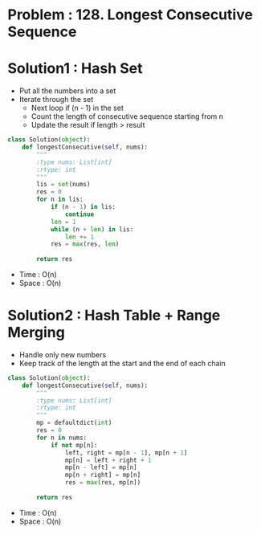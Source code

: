 # Problem : 128. Longest Consecutive Sequence

# Solution1 : Hash Set
- Put all the numbers into a set
- Iterate through the set
  - Next loop if (n - 1) in the set
  - Count the length of consecutive sequence starting from n
  - Update the result if length > result
```python
class Solution(object):
    def longestConsecutive(self, nums):
        """
        :type nums: List[int]
        :rtype: int
        """
        lis = set(nums)
        res = 0
        for n in lis:
            if (n - 1) in lis:
                continue
            len = 1
            while (n + len) in lis:
                len += 1
            res = max(res, len)
        
        return res
```
- Time : O(n)
- Space : O(n)

# Solution2 : Hash Table + Range Merging
- Handle only new numbers
- Keep track of the length at the start and the end of each chain
```python
class Solution(object):
    def longestConsecutive(self, nums):
        """
        :type nums: List[int]
        :rtype: int
        """
        mp = defaultdict(int)
        res = 0
        for n in nums:
            if not mp[n]:
                left, right = mp[n - 1], mp[n + 1]
                mp[n] = left + right + 1
                mp[n - left] = mp[n]
                mp[n + right] = mp[n]
                res = max(res, mp[n])
        
        return res
```
- Time : O(n)
- Space : O(n)
